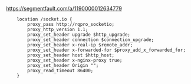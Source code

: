 https://segmentfault.com/a/1190000012634779    
    
        location /socket.io {    
            proxy_pass http://rqpro_socketio;    
            proxy_http_version 1.1;    
            proxy_set_header upgrade $http_upgrade;    
            proxy_set_header connection $connection_upgrade;    
            proxy_set_header x-real-ip $remote_addr;    
            proxy_set_header x-forwarded-for $proxy_add_x_forwarded_for;    
            proxy_set_header host $http_host;    
            proxy_set_header x-nginx-proxy true;    
            proxy_set_header Origin "";    
            proxy_read_timeout 86400;    
        }    
